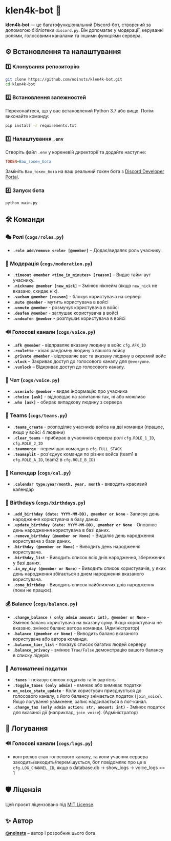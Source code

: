 # klen4k-bot 🤖

**klen4k-bot** — це багатофункціональний Discord-бот, створений за допомогою бібліотеки `discord.py`. Він допомагає у модерації, керуванні ролями, голосовими каналами та іншими функціями сервера.

## ⚙ Встановлення та налаштування

### 1️⃣ Клонування репозиторію
```bash
git clone https://github.com/noinsts/klen4k-bot.git
cd klen4k-bot
```

### 2️⃣ Встановлення залежностей
Переконайтеся, що у вас встановлений Python 3.7 або вище. Потім виконайте команду:
```bash
pip install -r requirements.txt
```

### 3️⃣ Налаштування `.env`
Створіть файл `.env` у кореневій директорії та додайте наступне:
```ini
TOKEN=Ваш_токен_бота
```
Замініть `Ваш_токен_бота` на ваш реальний токен бота з [Discord Developer Portal](https://discord.com/developers/applications).

### 4️⃣ Запуск бота
```bash
python main.py
```

## 🛠 Команди

### 🎭 Ролі (`cogs/roles.py`)
- **`.role add/remove <role> [@member]`** – Додає/видаляє роль учаснику.

### 🔨 Модерація (`cogs/moderation.py`)
- **`.timeout @member <time_in_minutes> [reason]`** – Видає тайм-аут учаснику.
- **`.nickname @member [new_nick]`** – Змінює нікнейм (якщо `new_nick` не вказано, скидає нік).
- **`.vacban @member [reason]`** - блокує користувача на сервері
- **`.mute @member`** - мутить користувача в войсі
- **`.unmute @member`** - розмучує користувача в войсі
- **`.deafen @member`** - заглушає користувача в войсі
- **`.undeafen @member`** - розглушає користувача в войсі

### 🔊 Голосові канали (`cogs/voice.py`)
- **`.afk @member`** - відправляє вказану людину в войс `cfg.AFK_ID`
- **`.roulette`** - кікає рандомну людину з вашого войсу
- **`.private @member`** - відправляє вас та вказану людину в окремий войс
- **`.vlock`** – Закриває доступ до голосового каналу для `@everyone`.
- **`.vunlock`** – Відкриває доступ до голосового каналу.

### 💬 Чат (`cogs/voice.py`)
- **`.userinfo @member`** - видає інформацію про учасника
- **`.choice [ask]`** - відповідає на запитання так, ні або можливо
- **`.who [ask]`** - обирає випадкову людину з сервера

### 👥 Teams (`cogs/teams.py`)
- **`.teams_create`** - розподіляє учасників войса на дві команди (працює, якщо у войсі 4 людини)
- **`.clear_teams`** - прибирає в учасників сервера ролі `cfg.ROLE_1_ID`, `cfg.ROLE_2_ID`
- **`.teammerge`** - переміщає команди в `cfg.FULL_STACK`
- **`.teamsplit`** - роз'єднує команди по різних войса (team1 в `cfg.ROLE_A_ID`, team2 в `cfg.ROLE_B_ID`)

### 📆 Календар (`cogs/cal.py`)
- **`.calendar type:year/month, year, month`** - виводить красивий календар

### 🎂 Birthdays (`cogs/birthdays.py`)
- **`.add_birthday (date: YYYY-MM-DD), @member or None`** - Записує день народження користувача в базу даних.
- **`.update_birthday (date: YYYY-MM-DD), @member or None`** - Оновлює день народження користувача в базі даних.
- **`.remove_birthday (@member or None)`** - Видаляє день народження користувача з бази даних.
- **`.birthday (@member or None)`** - Виводить день народження користувача.
- **`.birthday_list`** - Виводить список всіх днів народження, збережених у базі даних.
- **`.in_my_day (@member or None)`** - Виводить список користувачів, у яких день народження збігається з днем народження вказаного користувача.
- **`.come_birthday`** - Виводить список найближчих днів народження (поки не працює).

### 💰 Balance (`cogs/balance.py`)
- **`.change_balance ( only admin amount: int), @member or None`** - Змінює баланс користувача на вказану суму. Якщо користувача не вказано, змінює баланс автора команди. (Адміністратор)
- **`.balance (@member or None)`** - Виводить баланс вказаного користувача або автора команди.
- **`.balance_tier_list`** - показує список багатих людей серверу
- **`.balance_privacy`** - змінює `True/False` демонстрацію вашого балансу в списку лідерів

### 📢 Автоматичні податки
- **`.taxes`** - показує список податків та їх вартість
- **`.toggle_taxes (only admin)`** - вмикає або вимикає податки
- **`on_voice_state_update`** - Коли користувач приєднується до голосового каналу, з його балансу знімається податок (`join_voice`). Якщо логування увімкнене, запис надсилається в лог-канал.
- **`.change_tax (only admin action: str, amount: int)`** - Змінює податок для вказаної дії (наприклад, `join_voice`). (Адміністратор)

## 📝 Логування

### 🔊 Голосові канали (`cogs/logs.py`)
- контролює стан голосового каналу, та коли учасник сервера заходить/виходить/переміщується, бот повідомляє про це в `cfg.LOG_CHANNEL_ID`, якщо в database.db -> show_logs -> voice_logs == 1


## 🛡 Ліцензія  
Цей проєкт ліцензовано під [MIT License](./LICENSE).

## ✨ Автор
**[@noinsts](https://github.com/noinsts)** – автор і розробник цього бота.
